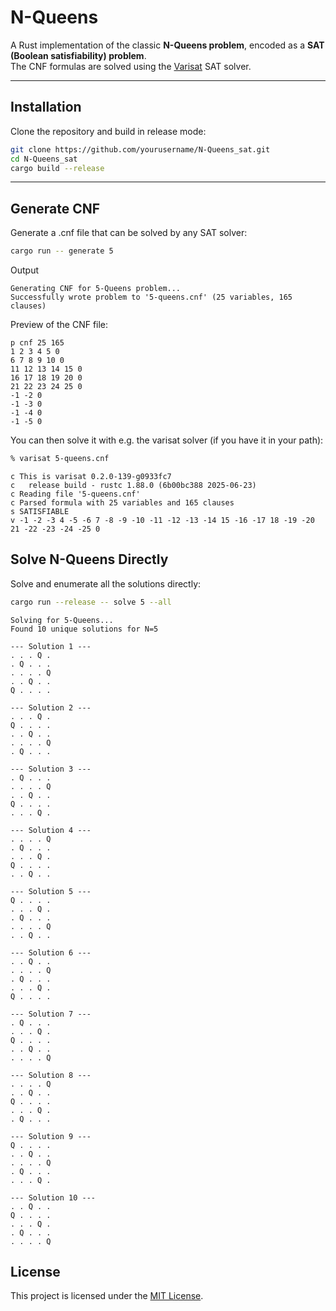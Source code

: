 # N-Queens

A Rust implementation of the classic **N-Queens problem**, encoded as a **SAT (Boolean satisfiability) problem**.  
The CNF formulas are solved using the [Varisat](https://github.com/jix/varisat) SAT solver.

---

## Installation

Clone the repository and build in release mode:

```bash
git clone https://github.com/yourusername/N-Queens_sat.git
cd N-Queens_sat
cargo build --release
```

---

## Generate CNF

Generate a .cnf file that can be solved by any SAT solver:
```bash
cargo run -- generate 5
```

Output
```text
Generating CNF for 5-Queens problem...
Successfully wrote problem to '5-queens.cnf' (25 variables, 165 clauses)
```

Preview of the CNF file:
```text
p cnf 25 165
1 2 3 4 5 0
6 7 8 9 10 0
11 12 13 14 15 0
16 17 18 19 20 0
21 22 23 24 25 0
-1 -2 0
-1 -3 0
-1 -4 0
-1 -5 0
```

You can then solve it with e.g. the varisat solver (if you have it in your path):
```bash
% varisat 5-queens.cnf
```
```text
c This is varisat 0.2.0-139-g0933fc7
c   release build - rustc 1.88.0 (6b00bc388 2025-06-23)
c Reading file '5-queens.cnf'
c Parsed formula with 25 variables and 165 clauses
s SATISFIABLE
v -1 -2 -3 4 -5 -6 7 -8 -9 -10 -11 -12 -13 -14 15 -16 -17 18 -19 -20 21 -22 -23 -24 -25 0
```

##  Solve N-Queens Directly

Solve and enumerate all the solutions directly:
```bash
cargo run --release -- solve 5 --all
```
```text
Solving for 5-Queens...
Found 10 unique solutions for N=5

--- Solution 1 ---
. . . Q .
. Q . . .
. . . . Q
. . Q . .
Q . . . .

--- Solution 2 ---
. . . Q .
Q . . . .
. . Q . .
. . . . Q
. Q . . .

--- Solution 3 ---
. Q . . .
. . . . Q
. . Q . .
Q . . . .
. . . Q .

--- Solution 4 ---
. . . . Q
. Q . . .
. . . Q .
Q . . . .
. . Q . .

--- Solution 5 ---
Q . . . .
. . . Q .
. Q . . .
. . . . Q
. . Q . .

--- Solution 6 ---
. . Q . .
. . . . Q
. Q . . .
. . . Q .
Q . . . .

--- Solution 7 ---
. Q . . .
. . . Q .
Q . . . .
. . Q . .
. . . . Q

--- Solution 8 ---
. . . . Q
. . Q . .
Q . . . .
. . . Q .
. Q . . .

--- Solution 9 ---
Q . . . .
. . Q . .
. . . . Q
. Q . . .
. . . Q .

--- Solution 10 ---
. . Q . .
Q . . . .
. . . Q .
. Q . . .
. . . . Q
```

## License

This project is licensed under the [MIT License](LICENSE).
